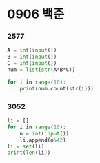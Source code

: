 # 0906 백준

### 2577

```python
A = int(input())
B = int(input())
C = int(input())
num = list(str(A*B*C))

for i in range(10):
    print(num.count(str(i)))
```



### 3052

```python
li = []
for i in range(10):
    n = int(input())
    li.append(n%42)
li = set(li)
print(len(li))
```

